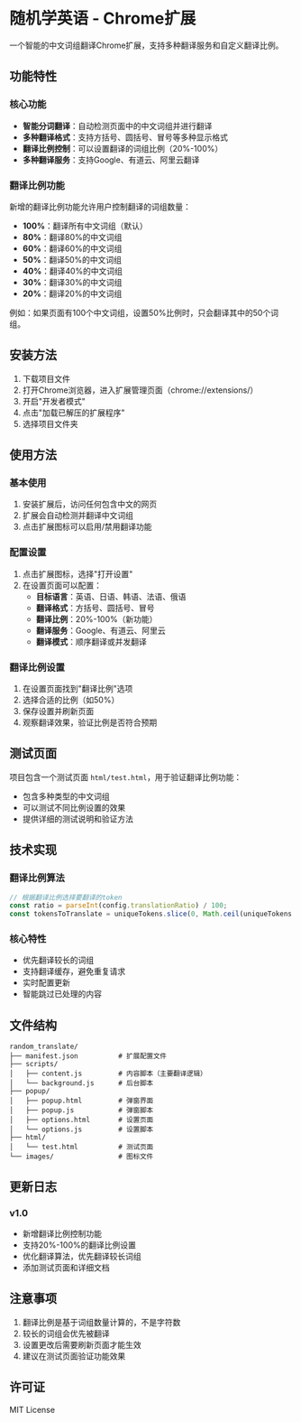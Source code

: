 # 随机学英语 - Chrome扩展

一个智能的中文词组翻译Chrome扩展，支持多种翻译服务和自定义翻译比例。

## 功能特性

### 核心功能
- **智能分词翻译**：自动检测页面中的中文词组并进行翻译
- **多种翻译格式**：支持方括号、圆括号、冒号等多种显示格式
- **翻译比例控制**：可以设置翻译的词组比例（20%-100%）
- **多种翻译服务**：支持Google、有道云、阿里云翻译

### 翻译比例功能
新增的翻译比例功能允许用户控制翻译的词组数量：
- **100%**：翻译所有中文词组（默认）
- **80%**：翻译80%的中文词组
- **60%**：翻译60%的中文词组
- **50%**：翻译50%的中文词组
- **40%**：翻译40%的中文词组
- **30%**：翻译30%的中文词组
- **20%**：翻译20%的中文词组

例如：如果页面有100个中文词组，设置50%比例时，只会翻译其中的50个词组。

## 安装方法

1. 下载项目文件
2. 打开Chrome浏览器，进入扩展管理页面（chrome://extensions/）
3. 开启"开发者模式"
4. 点击"加载已解压的扩展程序"
5. 选择项目文件夹

## 使用方法

### 基本使用
1. 安装扩展后，访问任何包含中文的网页
2. 扩展会自动检测并翻译中文词组
3. 点击扩展图标可以启用/禁用翻译功能

### 配置设置
1. 点击扩展图标，选择"打开设置"
2. 在设置页面可以配置：
   - **目标语言**：英语、日语、韩语、法语、俄语
   - **翻译格式**：方括号、圆括号、冒号
   - **翻译比例**：20%-100%（新功能）
   - **翻译服务**：Google、有道云、阿里云
   - **翻译模式**：顺序翻译或并发翻译

### 翻译比例设置
1. 在设置页面找到"翻译比例"选项
2. 选择合适的比例（如50%）
3. 保存设置并刷新页面
4. 观察翻译效果，验证比例是否符合预期

## 测试页面

项目包含一个测试页面 `html/test.html`，用于验证翻译比例功能：
- 包含多种类型的中文词组
- 可以测试不同比例设置的效果
- 提供详细的测试说明和验证方法

## 技术实现

### 翻译比例算法
```javascript
// 根据翻译比例选择要翻译的token
const ratio = parseInt(config.translationRatio) / 100;
const tokensToTranslate = uniqueTokens.slice(0, Math.ceil(uniqueTokens.length * ratio));
```

### 核心特性
- 优先翻译较长的词组
- 支持翻译缓存，避免重复请求
- 实时配置更新
- 智能跳过已处理的内容

## 文件结构

```
random_translate/
├── manifest.json          # 扩展配置文件
├── scripts/
│   ├── content.js         # 内容脚本（主要翻译逻辑）
│   └── background.js      # 后台脚本
├── popup/
│   ├── popup.html         # 弹窗界面
│   ├── popup.js           # 弹窗脚本
│   ├── options.html       # 设置页面
│   └── options.js         # 设置脚本
├── html/
│   └── test.html          # 测试页面
└── images/                # 图标文件
```

## 更新日志

### v1.0
- 新增翻译比例控制功能
- 支持20%-100%的翻译比例设置
- 优化翻译算法，优先翻译较长词组
- 添加测试页面和详细文档

## 注意事项

1. 翻译比例是基于词组数量计算的，不是字符数
2. 较长的词组会优先被翻译
3. 设置更改后需要刷新页面才能生效
4. 建议在测试页面验证功能效果

## 许可证

MIT License